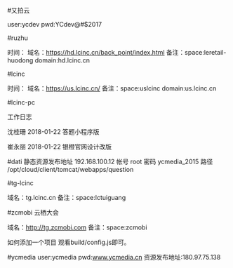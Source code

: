#又拍云

user:ycdev
pwd:YCdev@#$2017
    
#ruzhu

时间：
域名：https://hd.lcinc.cn/back_point/index.html
备注：space:leretail-huodong
      domain:hd.lcinc.cn

#lcinc

时间：
域名：https://us.lcinc.cn/
备注：space:uslcinc
      domain:us.lcinc.cn
      
      
#lcinc-pc      

工作日志

沈桂珊
2018-01-22
答题小程序版

崔永丽
2018-01-22
银橙官网设计改版

#dati
静态资源发布地址 192.168.100.12
帐号            root
密码            ycmedia_2015
路径  /opt/cloud/client/tomcat/webapps/question


#tg-lcinc

域名：tg.lcinc.cn
备注：space:lctuiguang

#zcmobi 云栖大会

域名：http://tg.zcmobi.com
备注：space:zcmobi

如何添加一个项目
观看build/config.js即可。



#ycmedia
user:ycmedia
pwd:www.ycmedia.cn
资源发布地址:180.97.75.138
